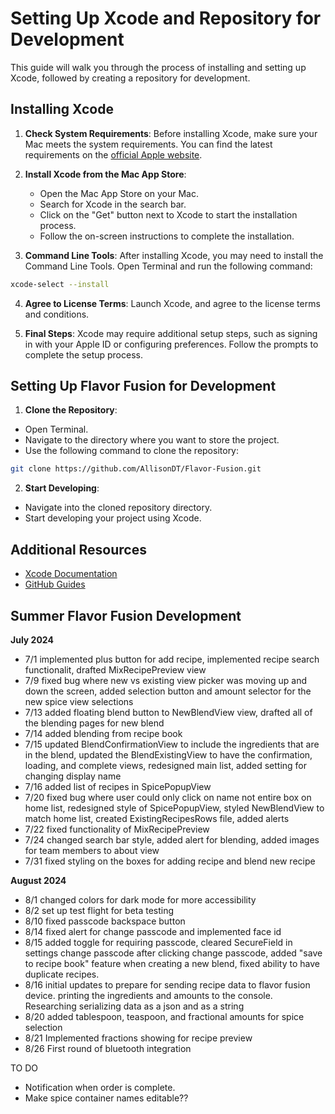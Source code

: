 # Setting Up Xcode and Repository for Development

This guide will walk you through the process of installing and setting up Xcode, followed by creating a repository for development.

## Installing Xcode

1. **Check System Requirements**: Before installing Xcode, make sure your Mac meets the system requirements. You can find the latest requirements on the [official Apple website](https://developer.apple.com/xcode/).

2. **Install Xcode from the Mac App Store**:
   - Open the Mac App Store on your Mac.
   - Search for Xcode in the search bar.
   - Click on the "Get" button next to Xcode to start the installation process.
   - Follow the on-screen instructions to complete the installation.

3. **Command Line Tools**: After installing Xcode, you may need to install the Command Line Tools. Open Terminal and run the following command:

```bash
xcode-select --install
```

4. **Agree to License Terms**: Launch Xcode, and agree to the license terms and conditions.

5. **Final Steps**: Xcode may require additional setup steps, such as signing in with your Apple ID or configuring preferences. Follow the prompts to complete the setup process.

## Setting Up Flavor Fusion for Development

1. **Clone the Repository**:
- Open Terminal.
- Navigate to the directory where you want to store the project.
- Use the following command to clone the repository:

```bash
git clone https://github.com/AllisonDT/Flavor-Fusion.git
```

2. **Start Developing**:
- Navigate into the cloned repository directory.
- Start developing your project using Xcode.

## Additional Resources

- [Xcode Documentation](https://developer.apple.com/documentation/xcode)
- [GitHub Guides](https://guides.github.com/)

## Summer Flavor Fusion Development
**July 2024**
- 7/1 implemented plus button for add recipe, implemented recipe search functionalit, drafted MixRecipePreview view
- 7/9 fixed bug where new vs existing view picker was moving up and down the screen, added selection button and amount selector for the new spice view selections
- 7/13 added floating blend button to NewBlendView view, drafted all of the blending pages for new blend
- 7/14 added blending from recipe book
- 7/15 updated BlendConfirmationView to include the ingredients that are in the blend, updated the BlendExistingView to have the confirmation, loading, and complete views, redesigned main list, added setting for changing display name
- 7/16 added list of recipes in SpicePopupView
- 7/20 fixed bug where user could only click on name not entire box on home list, redesigned style of SpicePopupView, styled NewBlendView to match home list, created ExistingRecipesRows file, added alerts
- 7/22 fixed functionality of MixRecipePreview
- 7/24 changed search bar style, added alert for blending, added images for team members to about view
- 7/31 fixed styling on the boxes for adding recipe and blend new recipe

**August 2024**
- 8/1 changed colors for dark mode for more accessibility
- 8/2 set up test flight for beta testing
- 8/10 fixed passcode backspace button
- 8/14 fixed alert for change passcode and implemented face id
- 8/15 added toggle for requiring passcode, cleared SecureField in settings change passcode after clicking change passcode, added "save to recipe book" feature when creating a new blend, fixed ability to have duplicate recipes.
- 8/16 initial updates to prepare for sending recipe data to flavor fusion device. printing the ingredients and amounts to the console. Researching serializing data as a json and as a string
- 8/20 added tablespoon, teaspoon, and fractional amounts for spice selection
- 8/21 Implemented fractions showing for recipe preview
- 8/26 First round of bluetooth integration


TO DO
- Notification when order is complete.
- Make spice container names editable??

